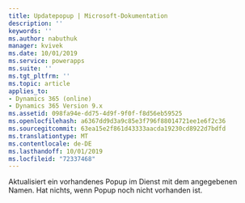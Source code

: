 ```yaml
---
title: Updatepopup | Microsoft-Dokumentation
description: ''
keywords: ''
ms.author: nabuthuk
manager: kvivek
ms.date: 10/01/2019
ms.service: powerapps
ms.suite: ''
ms.tgt_pltfrm: ''
ms.topic: article
applies_to:
- Dynamics 365 (online)
- Dynamics 365 Version 9.x
ms.assetid: 098fa94e-dd75-4d9f-9f0f-f8d56eb59525
ms.openlocfilehash: a6367dd9d3a9c85e3f796f88014721ee1e6f2c36
ms.sourcegitcommit: 63ea15e2f861d43333aacda19230cd8922d7bdfd
ms.translationtype: MT
ms.contentlocale: de-DE
ms.lasthandoff: 10/01/2019
ms.locfileid: "72337468"
---
```

Aktualisiert ein vorhandenes Popup im Dienst mit dem angegebenen Namen. Hat nichts, wenn Popup noch nicht vorhanden ist.
